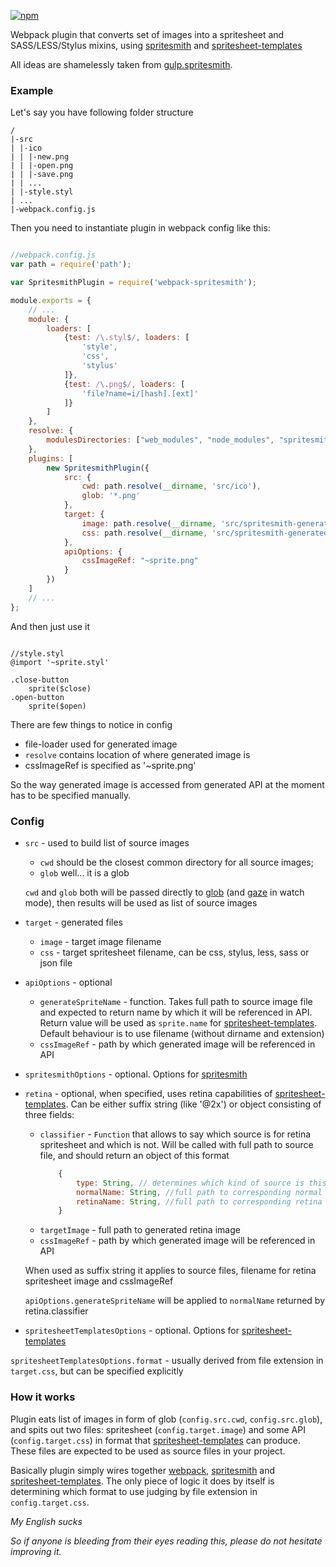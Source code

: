 [![npm](https://img.shields.io/npm/v/webpack-spritesmith.svg)](https://www.npmjs.com/package/webpack-spritesmith)

Webpack plugin that converts set of images into a spritesheet and SASS/LESS/Stylus mixins, using
[spritesmith](https://github.com/Ensighten/spritesmith) and [spritesheet-templates](https://github.com/twolfson/spritesheet-templates) 

All ideas are shamelessly taken from [gulp.spritesmith](https://github.com/twolfson/gulp.spritesmith).

### Example

Let's say you have following folder structure

```
/
|-src
| |-ico
| | |-new.png
| | |-open.png
| | |-save.png
| | ...
| |-style.styl
| ...
|-webpack.config.js

```

Then you need to instantiate plugin in webpack config like this:

```javascript

//webpack.config.js
var path = require('path');

var SpritesmithPlugin = require('webpack-spritesmith');

module.exports = {
    // ...
    module: {
        loaders: [
            {test: /\.styl$/, loaders: [
                'style',
                'css',
                'stylus'
            ]},
            {test: /\.png$/, loaders: [
                'file?name=i/[hash].[ext]'
            ]}
        ]
    },
    resolve: {
        modulesDirectories: ["web_modules", "node_modules", "spritesmith-generated"]
    },
    plugins: [
        new SpritesmithPlugin({
            src: {
                cwd: path.resolve(__dirname, 'src/ico'),
                glob: '*.png'
            },
            target: {
                image: path.resolve(__dirname, 'src/spritesmith-generated/sprite.png'),
                css: path.resolve(__dirname, 'src/spritesmith-generated/sprite.styl')
            },
            apiOptions: {
                cssImageRef: "~sprite.png"
            }
        })
    ]
    // ...
};


```

And then just use it


```stylus

//style.styl
@import '~sprite.styl'

.close-button
    sprite($close)
.open-button
    sprite($open)

```

There are few things to notice in config

- file-loader used for generated image
- `resolve` contains location of where generated image is
- cssImageRef is specified as '~sprite.png'

So the way generated image is accessed from generated API at the moment has to be specified manually.

### Config

- `src` - used to build list of source images
    - `cwd` should be the closest common directory for all source images;
    - `glob` well... it is a glob

    `cwd` and `glob` both will be passed directly to [glob](https://github.com/isaacs/node-glob) (and [gaze](https://github.com/shama/gaze)
    in watch mode), then results will be used as list of source images

- `target` - generated files
    - `image` - target image filename
    - `css` - target spritesheet filename, can be css, stylus, less, sass or json file
- `apiOptions` - optional
    - `generateSpriteName` - function. Takes full path to source image file and expected to return
    name by which it will be referenced in API. Return value will be used as `sprite.name` for
    [spritesheet-templates](https://github.com/twolfson/spritesheet-templates). Default behaviour is to
    use filename (without dirname and extension)
    - `cssImageRef` - path by which generated image will be referenced in API 
- `spritesmithOptions` - optional. Options for [spritesmith](https://github.com/Ensighten/spritesmith)
- `retina` - optional, when specified, uses retina capabilities of [spritesheet-templates](https://github.com/twolfson/spritesheet-templates). Can be either suffix string (like '@2x') or object consisting of three fields:
    - `classifier` - `Function` that allows to say which source is for retina spritesheet and which is not. Will be called with full path to source file, and should return an object of this format
        ```javascript
            {
                type: String, // determines which kind of source is this. Can contain one of two values: 'retina' and 'normal'
                normalName: String, //full path to corresponding normal source image
                retinaName: String, //full path to corresponding retina source image
            }
        ```
    - `targetImage` - full path to generated retina image
    - `cssImageRef` - path by which generated image will be referenced in API

    When used as suffix string it applies to source files, filename for retina spritesheet image and cssImageRef

    `apiOptions.generateSpriteName` will be applied to `normalName` returned by retina.classifier

- `spritesheetTemplatesOptions` - optional. Options for [spritesheet-templates](https://github.com/twolfson/spritesheet-templates)

`spritesheetTemplatesOptions.format` - usually derived from file extension in `target.css`, but can be specified explicitly


### How it works

Plugin eats list of images in form of glob (`config.src.cwd`, `config.src.glob`), and spits out two files: spritesheet
(`config.target.image`) and some API (`config.target.css`) in format that [spritesheet-templates](https://github.com/twolfson/spritesheet-templates) can produce.
These files are expected to be used as source files in your project.

Basically plugin simply wires together [webpack](http://webpack.github.io/), [spritesmith](https://github.com/Ensighten/spritesmith)
and [spritesheet-templates](https://github.com/twolfson/spritesheet-templates).
The only piece of logic it does by itself is determining which format to use judging by file extension in `config.target.css`.


*My English sucks*

*So if anyone is bleeding from their eyes reading this, please do not hesitate improving it.*
